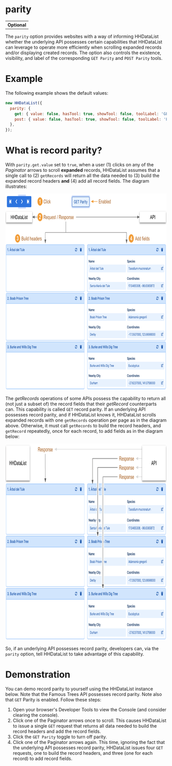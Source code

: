 # parity

<table class="options-table"><tr><th>Optional</th></tr></table>

The `parity` option provides websites with a way of informing HHDataList whether the underlying API possesses certain capabilities that HHDataList can leverage to operate more efficiently when scrolling expanded records and/or displaying created records. The option also controls the existence, visibility, and label of the corresponding `GET Parity` and `POST Parity` tools. 

# Example

The following example shows the default values:

``` js nonum
new HHDataList({
  parity: { 
    get: { value: false, hasTool: true, showTool: false, toolLabel: 'GET Parity' }, 
    post: { value: false, hasTool: true, showTool: false, toolLabel: 'POST Parity' } 
  },
});
```

# What is record parity?

With `parity.get.value` set to `true`, when a user (1) clicks on any of the *Paginator* arrows to scroll **expanded** records, HHDataList assumes that a single call to (2) `getRecords` will return all the data needed to (3) build the expanded record headers **and** (4) add all record fields. The diagram illustrates:

<p><img src="get-record-parity-on.png" class="img-fluid d-block" width=800 height=615 loading="lazy"></p>

The *getRecords* operations of some APIs possess the capability to return all (not just a subset of) the record fields that their *getRecord* counterparts can. This capability is called `GET` record parity. If an underlying API possesses record parity, and if HHDataList knows it, HHDataList scrolls expanded records with one `getRecords` operation per page as in the diagram above. Otherwise, it must call `getRecords` to build the record headers, and `getRecord` repeatedly, once for each record, to add fields as in the diagram below:

<p><img src="get-record-parity-off.png" class="img-fluid d-block" width=800 height=615 loading="lazy"></p>

So, if an underlying API possesses record parity, developers can, via the `parity` option, tell HHDataList to take advantage of this capability.

# Demonstration

You can demo record parity to yourself using the HHDataList instance below. Note that the Famous Trees API possesses record parity. Note also that `GET` Parity is enabled. Follow these steps:

1. Open your browser's Developer Tools to view the Console (and consider clearing the console).
1. Click one of the Paginator arrows once to scroll. This causes HHDataList to issue a single `GET` request that returns all data needed to build the record headers and add the record fields.
1. Click the `GET Parity` toggle to turn off parity.
1. Click one of the Paginator arrows again. This time, ignoring the fact that the underlying API possesses record parity, HHDataList issues four `GET` requests, one to build the record headers, and three (one for each record) to add record fields.

<div id="record-parity-datalist" class="hh-data-list my-4"></div>
<script>
  var options = new DLTreesOptions002('record-parity-datalist');
  options.expand.showTool = false;
  options.expand.value = true;
  var show = ['Name', 'Species', 'Nearby City', 'Coordinates'];
  for(fd of options.fieldDefinitions.transform) {
    if(show.includes(fd.label)) { fd.isChecked = true; }
    else { fd.isChecked = false; }
  }
  options.parity.get.showTool = true;
  options.queryParams.limit.showTool = false;
  options.reporters.requests.showTool = true;
  options.reporters.requests.value = true;
  options.themeDefinition.name = 'shadowbox';
  new HHDataList(options);
</script>